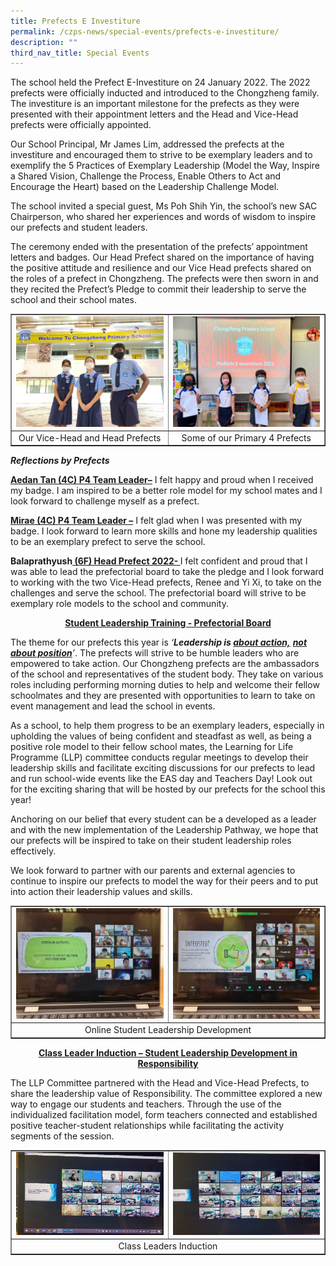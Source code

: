 ```yaml
---
title: Prefects E Investiture
permalink: /czps-news/special-events/prefects-e-investiture/
description: ""
third_nav_title: Special Events
---
```

<p>The school held the Prefect E-Investiture on 24 January 2022. The 2022 prefects were officially inducted and introduced to the Chongzheng family. The investiture is an important milestone for the prefects as they were presented with their appointment letters and the Head and Vice-Head prefects were officially appointed.</p>
<p>Our School Principal, Mr James Lim, addressed the prefects at the investiture and encouraged them to strive to be exemplary leaders and to exemplify the 5 Practices of Exemplary Leadership (Model the Way, Inspire a Shared Vision, Challenge the Process, Enable Others to Act and Encourage the Heart) based on the Leadership Challenge Model.</p>
<p>The school invited a special guest, Ms Poh Shih Yin, the school&rsquo;s new SAC Chairperson, who shared her experiences and words of wisdom to inspire our prefects and student leaders.</p>
<p>The ceremony ended with the presentation of the prefects&rsquo; appointment letters and badges. Our Head Prefect shared on the importance of having the positive attitude and resilience and our Vice Head prefects shared on the roles of a prefect in Chongzheng. The prefects were then sworn in and they recited the Prefect&rsquo;s Pledge to commit their leadership to serve the school and their school mates.&nbsp;</p>
<table style="border-collapse: collapse; width: 100%;" border="1">
<tbody>
<tr>
<td style="width: 50%;"><img src="/images/pre1.jpeg"></td>
<td style="width: 50%;"><img src="/images/pre2.jpeg"></td>
</tr>
<tr>
<td style="width: 50%; text-align: center;">Our Vice-Head and Head Prefects</td>
<td style="width: 50%; text-align: center;">Some of our Primary 4 Prefects</td>
</tr>
</tbody>
</table>
<p><strong><em>Reflections by Prefects</em></strong></p>
<p><strong><u>Aedan Tan (4C) P4 Team Leader&ndash;</u></strong>&nbsp;I felt happy and proud when I received my badge. I am inspired to be a better role model for my school mates and I look forward to challenge myself as a prefect.</p>
<p><strong><u>Mirae (4C) P4 Team Leader &ndash;</u></strong>&nbsp;I felt glad when I was presented with my badge. I look forward to learn more skills and hone my leadership qualities to be an exemplary prefect to serve the school.</p>
<p><strong>Balaprathyush<u>&nbsp;(6F) Head Prefect 2022- </u></strong>I felt confident and proud that I was able to lead the prefectorial board to take the pledge and I look forward to working with the two Vice-Head prefects, Renee and Yi Xi, to take on the challenges and serve the school. The prefectorial board will strive to be exemplary role models to the school and community.</p>
<p style="text-align: center;"><strong><u>Student Leadership Training - Prefectorial Board</u></strong></p>
<p>The theme for our prefects this year is&nbsp;<em>&lsquo;<strong>Leadership is&nbsp;<u>about action,</u></strong>&nbsp;<strong><u>not about position</u></strong>&rsquo;</em>. The prefects will strive to be humble leaders who are empowered to take action. Our Chongzheng prefects are the ambassadors of the school and representatives of the student body. They take on various roles including performing morning duties to help and welcome their fellow schoolmates and they are presented with opportunities to learn to take on event management and lead the school in events.</p>
<p>As a school, to help them progress to be an exemplary leaders, especially in upholding the values of being confident and steadfast as well, as being a positive role model to their fellow school mates, the Learning for Life Programme (LLP) committee conducts regular meetings to develop their leadership skills and facilitate exciting discussions for our prefects to lead and run school-wide events like the EAS day and Teachers Day! Look out for the exciting sharing that will be hosted by our prefects for the school this year!</p>
<p>Anchoring on our belief that every student can be a developed as a leader and with the new implementation of the Leadership Pathway, we hope that our prefects will be inspired to take on their student leadership roles effectively.</p>
<p>We look forward to partner with our parents and external agencies to continue to inspire our prefects to model the way for their peers and to put into action their leadership values and skills.</p>
<table style="border-collapse: collapse; width: 100%;" border="1">
<tbody>
<tr>
<td style="width: 50%;"><img src="/images/pre3.jpeg"></td>
<td style="width: 50%;"><img src="/images/pre4.jpeg"></td>
</tr>
<tr>
<td style="text-align: center;" colspan="2">Online Student Leadership Development</td>
</tr>
</tbody>
</table>
<p style="text-align: center;"><strong><u>Class Leader Induction &ndash; Student Leadership Development in Responsibility</u></strong></p>
<p>The LLP Committee partnered with the Head and Vice-Head Prefects, to share the leadership value of Responsibility. The committee explored a new way to engage our students and teachers. Through the use of the individualized facilitation model, form teachers connected and established positive teacher-student relationships while facilitating the activity segments of the session.</p>
<table style="border-collapse: collapse; width: 100%;" border="1">
<tbody>
<tr>
<td style="width: 50%;"><img src="/images/pre5.jpeg"></td>
<td style="width: 50%;"><img src="/images/pre6.jpeg"></td>
</tr>
<tr>
<td style="text-align: center;" colspan="2">Class Leaders Induction</td>
</tr>
</tbody>
</table>